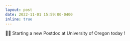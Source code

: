 ```yaml
---
layout: post
date: 2022-11-01 15:59:00-0400
inline: true
---
```



🍂🌲 Starting a new Postdoc at University of Oregon today ! 
